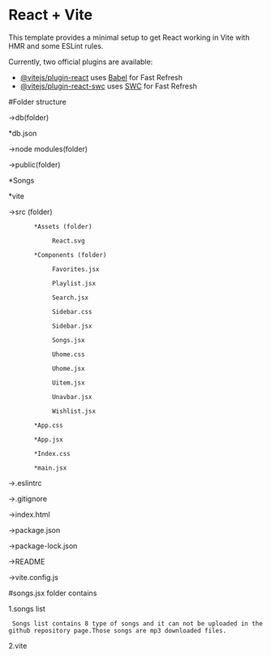 # React + Vite

This template provides a minimal setup to get React working in Vite with HMR and some ESLint rules.

Currently, two official plugins are available:

- [@vitejs/plugin-react](https://github.com/vitejs/vite-plugin-react/blob/main/packages/plugin-react/README.md) uses [Babel](https://babeljs.io/) for Fast Refresh
- [@vitejs/plugin-react-swc](https://github.com/vitejs/vite-plugin-react-swc) uses [SWC](https://swc.rs/) for Fast Refresh

  
#Folder structure

→db(folder) 

   *db.json 
   
→node modules(folder) 

→public(folder) 

   *Songs 
   
   *vite 
   
 →src (folder) 
        
           *Assets (folder)
           
                React.svg 
                
           *Components (folder)
           
                Favorites.jsx 
                
                Playlist.jsx
                
                Search.jsx
                
                Sidebar.css
                
                Sidebar.jsx
                
                Songs.jsx
                
                Uhome.css

                Uhome.jsx 
                
                Uitem.jsx 
                
                Unavbar.jsx 
                
                Wishlist.jsx
                
           *App.css
           
           *App.jsx
           
           *Index.css

           *main.jsx 
       
→.eslintrc 

→.gitignore

→index.html 

→package.json 

→package-lock.json 
 
→README

→vite.config.js




#songs.jsx folder contains

1.songs list

     Songs list contains 8 type of songs and it can not be uploaded in the github repository page.Those songs are mp3 downloaded files.

2.vite
